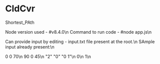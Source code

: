 # CldCvr
Shortest_PAth

Node version used - #v8.4.0\n
Command to run code - #node app.js\n

Can provide input by editing - input.txt file present at the root.\n
SAmple input already present:\n

0 0 70\n
90 0 45\n
"2" "0" "0 1"\n
0\n
1\n
